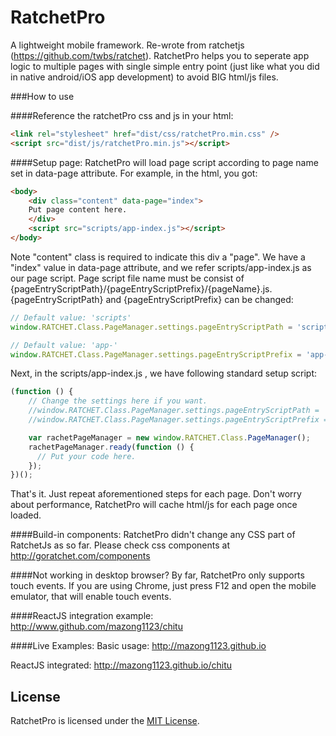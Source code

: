 # RatchetPro

A lightweight mobile framework. Re-wrote from ratchetjs (https://github.com/twbs/ratchet). 
RatchetPro helps you to seperate app logic to multiple pages with single simple entry point (just like what you did in native android/iOS app development) to avoid BIG html/js files.

###How to use

####Reference the ratchetPro css and js in your html:
```html
<link rel="stylesheet" href="dist/css/ratchetPro.min.css" />
<script src="dist/js/ratchetPro.min.js"></script>
```

####Setup page:
RatchetPro will load page script according to page name set in data-page attribute. For example, in the html, you got:
```html
<body>
    <div class="content" data-page="index">
    Put page content here.
    </div>
    <script src="scripts/app-index.js"></script>
</body>
```
Note "content" class is required to indicate this div a "page". We have a "index" value in data-page attribute, and we refer scripts/app-index.js as our page script. Page script file name must be consist of {pageEntryScriptPath}/{pageEntryScriptPrefix}/{pageName}.js. {pageEntryScriptPath} and {pageEntryScriptPrefix} can be changed:
```javascript
// Default value: 'scripts'
window.RATCHET.Class.PageManager.settings.pageEntryScriptPath = 'scripts'

// Default value: 'app-'
window.RATCHET.Class.PageManager.settings.pageEntryScriptPrefix = 'app-' 
```

Next, in the scripts/app-index.js , we have following standard setup script:
```javascript
(function () {
    // Change the settings here if you want.
    //window.RATCHET.Class.PageManager.settings.pageEntryScriptPath = 'scripts'
    //window.RATCHET.Class.PageManager.settings.pageEntryScriptPrefix = 'app-' 

    var rachetPageManager = new window.RATCHET.Class.PageManager();
    rachetPageManager.ready(function () {
      // Put your code here.
    });
})();
```
That's it. Just repeat aforementioned steps for each page. Don't worry about performance, RatchetPro will cache html/js for each page once loaded.

####Build-in components:
RatchetPro didn't change any CSS part of RatchetJs as so far. Please check css components at http://goratchet.com/components

####Not working in desktop browser?
By far, RatchetPro only supports touch events. If you are using Chrome, just press F12 and open the mobile emulator, that will enable touch events.

####ReactJS integration example:
http://www.github.com/mazong1123/chitu

####Live Examples:
Basic usage: http://mazong1123.github.io

ReactJS integrated: http://mazong1123.github.io/chitu
## License

RatchetPro is licensed under the [MIT License](http://opensource.org/licenses/MIT).
